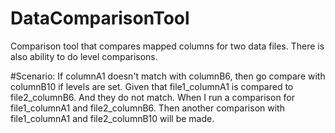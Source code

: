 # DataComparisonTool
Comparison tool that compares mapped columns for two data files.  There is also ability to do level comparisons. 

#Scenario: If columnA1 doesn't match with columnB6, then go compare with columnB10 if levels are set.
Given that file1_columnA1 is compared to file2_columnB6.
And they do not match.
When I run a comparison for file1_columnA1 and file2_columnB6.
Then another comparison with file1_columnA1 and file2_columnB10 will be made.
